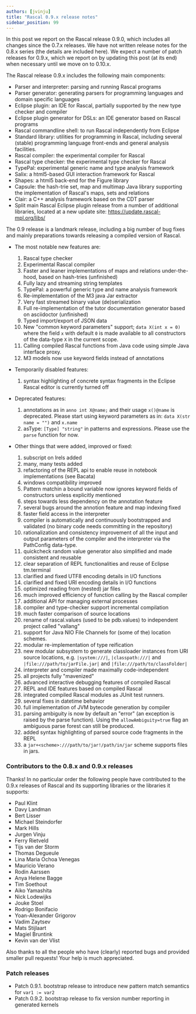 ```yaml
---
authors: [jvinju]
title: "Rascal 0.9.x release notes"
sidebar_position: 99
---
```


In this post we report on the Rascal release 0.9.0, which includes all changes since the 0.7.x releases. We have not written release notes for the 0.8.x series (the details are included here). We expect a number of patch releases for 0.9.x, which we report on by updating this post (at its end) when necessary until we move on to 0.10.x. 

<!--truncate-->

The Rascal release 0.9.x includes the following main components:

* Parser and interpreter: parsing and running Rascal programs
* Parser generator: generating parsers for programming languages and domain specific languages
* Eclipse plugin: an IDE for Rascal, partially supported by the new type checker and compiler
* Eclipse plugin generator for DSLs: an IDE generator based on Rascal programs
* Rascal commandline shell: to run Rascal independently from Eclipse
* Standard library: utilities for programming in Rascal, including several (stable) programming language front-ends and general analysis facilities.
* Rascal compiler: the experimental compiler for Rascal
* Rascal type checker: the experimental type checker for Rascal
* TypePal: experimental generic name and type analysis framework
* Salix: a html5-based GUI interaction framework for Rascal
* Shapes: a html5 back-end for the Figure library
* Capsule: the hash-trie set, map and multimap Java library supporting the implementation of Rascal's maps, sets and relations
* Clair: a C++ analysis framework based on the CDT parser
* Split main Rascal Eclipse plugin release from a number of additional libraries, located at a new update site: <https://update.rascal-mpl.org/libs/>
 
The 0.9 release is a landmark release, including a big number of bug fixes and mainly preparations towards releasing a compiled version of Rascal. 

* The most notable new features are:
   1. Rascal type checker
   2. Experimental Rascal compiler
   3. Faster and leaner implementations of maps and relations under-the-hood, based on hash-tries (unfinished)
   4. Fully lazy and streaming string templates
   5. TypePal: a powerful generic type and name analysis framework
   6. Re-implementation of the M3 java Jar extractor
   7. Very fast streamed binary value (de)serialization
   8. Full re-implementation of the tutor documentation generator based on asciidoctor (unfinished)
   9. Typed import/export of JSON data
   10. New "common keyword parameters" support; `data X(int x = 0)` where the field `x` with default `0` is made available to all constructors of the data-type `X` in the current scope.
   11. Calling compiled Rascal functions from Java code using simple Java interface proxy. 
   12. M3 models now use keyword fields instead of annotations
  
* Temporarily disabled features:
   1. syntax highlighting of concrete syntax fragments in the Eclipse Rascal editor is currently turned off
 
* Deprecated features:
   1. annotations as in `anno int X@name;` and their usage `x()@name` is deprecated. Please start using keyword parameters as in: `data X(str name = "")` and `x.name`
   2. asType: `[Type] "string"` in patterns and expressions. Please use the `parse` function for now.


* Other things that were added, improved or fixed:
   1. subscript on lrels added
   2. many, many tests added
   3. refactoring of the REPL api to enable reuse in notebook implementations (see Bacata)
   4. windows compatibility improved
   5. Pattern matchin a bound variable now ignores keyword fields of constructors unless explicitly mentioned
   5. steps towards less dependency on the annotation feature
   6. several bugs around the annotion feature and map indexing fixed
   7. faster field access in the interpreter
   8. compiler is automatically and continuously bootstrapped and validated (no binary code needs committing in the repository)
   9. rationalization and consistency improvement of all the input and output parameters of the compiler and the interpreter via the PathConfig data-type. 
   10. quickcheck random value generator also simplified and made consistent and reusable
   11. clear separation of REPL functionalities and reuse of Eclipse tm.terminal 
   12. clarified and fixed UTF8 encoding details in I/O functions
   13. clarified and fixed URI encoding details in I/O functions
   14. optimized reading from (nested) jar files
   15. much improved efficiency of function calling by the Rascal compiler
   16. additional API for managing external processes
   17. compiler and type-checker support incremental compilation
   18. much faster comparison of source locations
   19. rename of rascal.values (used to be pdb.values) to independent project called "vallang"
   20. support for Java NIO File Channels for (some of the) location schemes.
   21. modular re-implementation of type reification
   22. new modular subsystem to generate classloader instances from URI source locations, e.g. `|system:///|`, `|classpath:///|` and `|file:///path/to/jarFile.jar|` and `|file:///path/to/classFolder|`
   23. interpreter and compiler made maximally code-independent
   24. all projects fully "mavenized"
   25. advanced interactive debugging features of compiled Rascal
   26. REPL and IDE features based on compiled Rascal
   27. integrated compiled Rascal modules as JUnit test runners. 
   28. several fixes in datetime behavior
   29. full implementation of JVM bytecode generation by compiler
   30. parsing ambiguity is now by default an "error" (an exception is raised by the parse function). Using the `allowAmbiguity=true` flag an ambiguous parse forest can still be produced.
   31. added syntax highlighting of parsed source code fragments in the REPL
   32. a `jar+<scheme>:///path/to/jar!/path/in/jar` scheme supports files in jars.
    
### Contributors to the 0.8.x and 0.9.x releases

Thanks! In no particular order the following people have contributed to the 0.9.x releases of Rascal and its supporting libraries or the libraries it supports:

* Paul Klint
* Davy Landman
* Bert Lisser
* Michael Steindorfer
* Mark Hills
* Jurgen Vinju
* Ferry Rietveld
* Tijs van der Storm
* Thomas Degueule
* Lina Maria Ochoa Venegas
* Mauricio Verano
* Rodin Aarssen
* Anya Helene Bagge
* Tim Soethout
* Aiko Yamashita
* Nick Lodewijks
* Jouke Stoel
* Rodrigo Bonifacio
* Yoan-Alexander Grigorov
* Vadim Zaytsev
* Mats Stijlaart
* Magiel Bruntink
* Kevin van der Vlist

Also thanks to all the people who have (clearly) reported bugs and provided smaller pull requests! Your help is much appreciated. 

### Patch releases

* Patch 0.9.1. bootstrap release to introduce new pattern match semantics for `var1 := var2`
* Patch 0.9.2. bootstrap release to fix version number reporting in generated kernels
